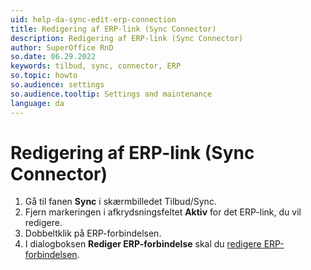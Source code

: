 ```yaml
---
uid: help-da-sync-edit-erp-connection
title: Redigering af ERP-link (Sync Connector)
description: Redigering af ERP-link (Sync Connector)
author: SuperOffice RnD
so.date: 06.29.2022
keywords: tilbud, sync, connector, ERP
so.topic: howto
so.audience: settings
so.audience.tooltip: Settings and maintenance
language: da
---
```


# Redigering af ERP-link (Sync Connector)

1. Gå til fanen **Sync** i skærmbilledet Tilbud/Sync.
2. Fjern markeringen i afkrydsningsfeltet **Aktiv** for det ERP-link, du vil redigere.
3. Dobbeltklik på ERP-forbindelsen.
4. I dialogboksen **Rediger ERP-forbindelse** skal du [redigere ERP-forbindelsen][1].

<!-- Referenced links -->
[1]: sync-add-erp-connection.md

<!-- Referenced images -->
